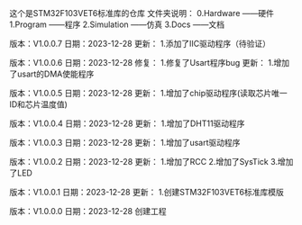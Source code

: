 这个是STM32F103VET6标准库的仓库
文件夹说明：
 0.Hardware ——硬件 
 1.Program ——程序 
 2.Simulation ——仿真 
 3.Docs ——文档

版本：V1.0.0.7
日期：2023-12-28
更新：
1.添加了IIC驱动程序（待验证）

版本：V1.0.0.6
日期：2023-12-28
修复：
1.修复了Usart程序bug
更新：
1.增加了usart的DMA使能程序

版本：V1.0.0.5
日期：2023-12-28
更新：
1.增加了chip驱动程序(读取芯片唯一ID和芯片温度值)

版本：V1.0.0.4
日期：2023-12-28
更新：
1.增加了DHT11驱动程序

版本：V1.0.0.3
日期：2023-12-28
更新：
1.增加了usart驱动程序

版本：V1.0.0.2
日期：2023-12-28
更新：
1.增加了RCC
2.增加了SysTick
3.增加了LED

版本：V1.0.0.1
日期：2023-12-28
更新：
1.创建STM32F103VET6标准库模版

版本：V1.0.0.0
日期：2023-12-28
创建工程